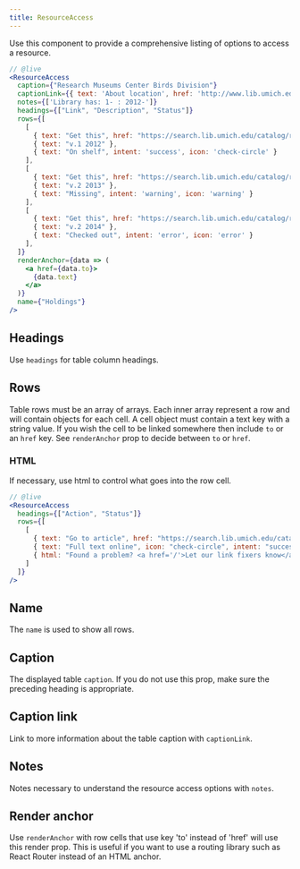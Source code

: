 ```yaml
---
title: ResourceAccess
---
```


Use this component to provide a comprehensive listing of options to access a resource.

```jsx
// @live
<ResourceAccess
  caption={"Research Museums Center Birds Division"}
  captionLink={{ text: 'About location', href: 'http://www.lib.umich.edu/location/museums-library/unit/31' }}
  notes={['Library has: 1- : 2012-']}
  headings={["Link", "Description", "Status"]}
  rows={[
    [
      { text: "Get this", href: "https://search.lib.umich.edu/catalog/record/012977832/get-this/39015072357000" },
      { text: "v.1 2012" },
      { text: "On shelf", intent: 'success', icon: 'check-circle' }
    ],
    [
      { text: "Get this", href: "https://search.lib.umich.edu/catalog/record/012977832/get-this/39015072357000" },
      { text: "v.2 2013" },
      { text: "Missing", intent: 'warning', icon: 'warning' }
    ],
    [
      { text: "Get this", href: "https://search.lib.umich.edu/catalog/record/012977832/get-this/39015072357000" },
      { text: "v.2 2014" },
      { text: "Checked out", intent: 'error', icon: 'error' }
    ],
  ]}
  renderAnchor={data => (
    <a href={data.to}>
      {data.text}
    </a>
  )}
  name={"Holdings"}
/>
```

## Headings

Use `headings` for table column headings.

## Rows

Table rows must be an array of arrays. Each inner array represent a row and will contain objects for each cell. A cell object must contain a text key with a string value. If you wish the cell to be linked somewhere then include `to` or an `href` key. See `renderAnchor` prop to decide between `to` or `href`.

### HTML

If necessary, use html to control what goes into the row cell.

```jsx
// @live
<ResourceAccess
  headings={["Action", "Status"]}
  rows={[
    [
      { text: "Go to article", href: "https://search.lib.umich.edu/catalog/record/012977832/get-this/39015072357000" },
      { text: "Full text online", icon: "check-circle", intent: "success" },
      { html: "Found a problem? <a href='/'>Let our link fixers know</a>." }
    ]
  ]}
/>
```

## Name

The `name` is used to show all rows.

## Caption

The displayed table `caption`. If you do not use this prop, make sure the preceding heading is appropriate.

## Caption link

Link to more information about the table caption with `captionLink`.

## Notes

Notes necessary to understand the resource access options with `notes`.

## Render anchor

Use `renderAnchor` with row cells that use key 'to' instead of 'href' will use this render prop. This is useful if you want to use a routing library such as React Router instead of an HTML anchor.
